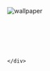 <!DOCTYPE html>
<html lang="en">
<head>
    <meta charset="UTF-8">
    <meta name="viewport" content="width=device-width, initial-scale=1.0">
    <title>assignment 2</title>
<link rel="stylesheet" href="/style.css">
</head>
<body>
    <img src="https://www.istockphoto.com/resources/images/PhotoFTLP/P5-JAN-iStock-1426025965.jpeg" alt="wallpaper
    ">
    <h1><pre> <i>                              Home           Portfolio          Contact       </i>  </pre></h1>
    <div>
      
       
    </div>
</body>
</html>
